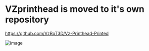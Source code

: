 # VZprinthead is moved to it's own repository

https://github.com/VzBoT3D/Vz-Printhead-Printed

![image](https://user-images.githubusercontent.com/93674339/218479535-4330ec93-de55-4897-9173-7d596d31460c.png)

